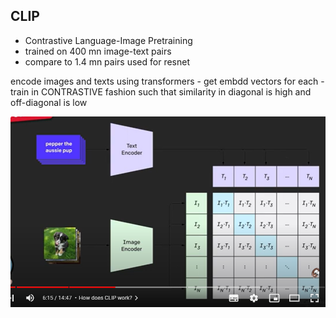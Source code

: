 ## CLIP
- Contrastive Language-Image Pretraining
- trained on 400 mn image-text pairs
- compare to 1.4 mn pairs used for resnet

encode images and texts using transformers - get embdd vectors for each - train in CONTRASTIVE fashion such that similarity in diagonal is high and off-diagonal is low

<img src="image.png" alt="drawing" width="700"/>